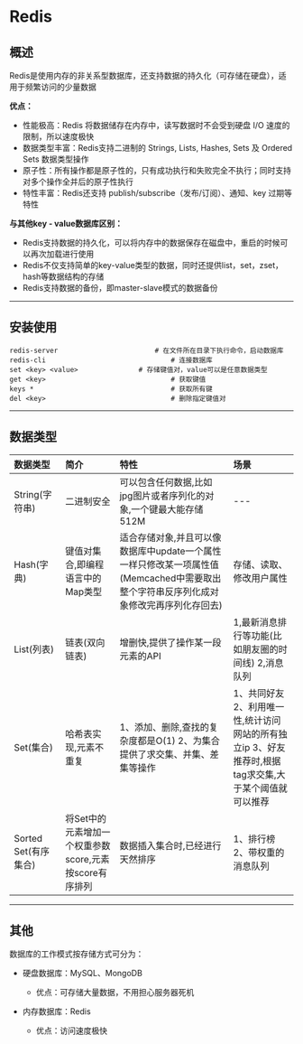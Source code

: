 # Redis

## 概述

Redis是使用内存的非关系型数据库，还支持数据的持久化（可存储在硬盘），适用于频繁访问的少量数据

**优点：**

- 性能极高：Redis 将数据储存在内存中，读写数据时不会受到硬盘 I/O 速度的限制，所以速度极快
- 数据类型丰富：Redis支持二进制的 Strings, Lists, Hashes, Sets 及 Ordered Sets 数据类型操作
- 原子性：所有操作都是原子性的，只有成功执行和失败完全不执行；同时支持对多个操作全并后的原子性执行
- 特性丰富：Redis还支持 publish/subscribe（发布/订阅）、通知、key 过期等特性

**与其他key - value数据库区别：**

- Redis支持数据的持久化，可以将内存中的数据保存在磁盘中，重启的时候可以再次加载进行使用
- Redis不仅支持简单的key-value类型的数据，同时还提供list，set，zset，hash等数据结构的存储
- Redis支持数据的备份，即master-slave模式的数据备份

---



## 安装使用

```shell
redis-server						# 在文件所在目录下执行命令，启动数据库
redis-cli								# 连接数据库
set <key> <value>				# 存储键值对，value可以是任意数据类型
get <key>								# 获取键值
keys *									# 获取所有键
del <key>								# 删除指定键值对
```

---



## 数据类型

| 数据类型             | 简介                                                   | 特性                                                         | 场景                                                         |
| :------------------- | :----------------------------------------------------- | :----------------------------------------------------------- | :----------------------------------------------------------- |
| String(字符串)       | 二进制安全                                             | 可以包含任何数据,比如jpg图片或者序列化的对象,一个键最大能存储512M | ---                                                          |
| Hash(字典)           | 键值对集合,即编程语言中的Map类型                       | 适合存储对象,并且可以像数据库中update一个属性一样只修改某一项属性值(Memcached中需要取出整个字符串反序列化成对象修改完再序列化存回去) | 存储、读取、修改用户属性                                     |
| List(列表)           | 链表(双向链表)                                         | 增删快,提供了操作某一段元素的API                             | 1,最新消息排行等功能(比如朋友圈的时间线) 2,消息队列          |
| Set(集合)            | 哈希表实现,元素不重复                                  | 1、添加、删除,查找的复杂度都是O(1) 2、为集合提供了求交集、并集、差集等操作 | 1、共同好友 2、利用唯一性,统计访问网站的所有独立ip 3、好友推荐时,根据tag求交集,大于某个阈值就可以推荐 |
| Sorted Set(有序集合) | 将Set中的元素增加一个权重参数score,元素按score有序排列 | 数据插入集合时,已经进行天然排序                              | 1、排行榜 2、带权重的消息队列                                |

---



## 其他

数据库的工作模式按存储方式可分为：

- 硬盘数据库：MySQL、MongoDB
  - 优点：可存储大量数据，不用担心服务器死机

- 内存数据库：Redis
  - 优点：访问速度极快

